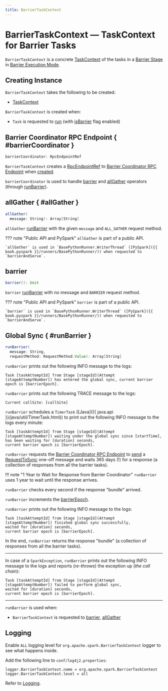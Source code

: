 ```yaml
---
title: BarrierTaskContext
---
```


# BarrierTaskContext &mdash; TaskContext for Barrier Tasks

`BarrierTaskContext` is a concrete [TaskContext](../scheduler/TaskContext.md) of the tasks in a [Barrier Stage](index.md#barrier-stage) in [Barrier Execution Mode](index.md).

## Creating Instance

`BarrierTaskContext` takes the following to be created:

* <span id="taskContext"> [TaskContext](../scheduler/TaskContext.md)

`BarrierTaskContext` is created when:

* `Task` is requested to [run](../scheduler/Task.md#run) (with [isBarrier](../scheduler/Task.md#isBarrier) flag enabled)

## Barrier Coordinator RPC Endpoint { #barrierCoordinator }

```scala
barrierCoordinator: RpcEndpointRef
```

`BarrierTaskContext` creates a [RpcEndpointRef](../rpc/RpcUtils.md#makeDriverRef) to [Barrier Coordinator RPC Endpoint](BarrierCoordinator.md) when [created](#creating-instance).

`barrierCoordinator` is used to handle [barrier](#barrier) and [allGather](#allGather) operators (through [runBarrier](#runBarrier)).

## allGather { #allGather }

```scala
allGather(
  message: String): Array[String]
```

`allGather` [runBarrier](#runBarrier) with the given `message` and `ALL_GATHER` request method.

??? note "Public API and PySpark"
    `allGather` is part of a public API.

    `allGather` is used in `BasePythonRunner.WriterThread` ([PySpark]({{ book.pyspark }}/runners/BasePythonRunner/)) when requested to `barrierAndServe`.

## barrier

```scala
barrier(): Unit
```

`barrier` [runBarrier](#runBarrier) with no message and `BARRIER` request method.

??? note "Public API and PySpark"
    `barrier` is part of a public API.

    `barrier` is used in `BasePythonRunner.WriterThread` ([PySpark]({{ book.pyspark }}/runners/BasePythonRunner/)) when requested to `barrierAndServe`.

## Global Sync { #runBarrier }

```scala
runBarrier(
  message: String,
  requestMethod: RequestMethod.Value): Array[String]
```

`runBarrier` prints out the following INFO message to the logs:

```text
Task [taskAttemptId] from Stage [stageId](Attempt [stageAttemptNumber]) has entered the global sync, current barrier epoch is [barrierEpoch].
```

`runBarrier` prints out the following TRACE message to the logs:

```text
Current callSite: [callSite]
```

`runBarrier` schedules a `TimerTask` ([Java]({{ java.api }}/java/util/TimerTask.html)) to print out the following INFO message to the logs every minute:

```text
Task [taskAttemptId] from Stage [stageId](Attempt [stageAttemptNumber]) waiting under the global sync since [startTime],
has been waiting for [duration] seconds,
current barrier epoch is [barrierEpoch].
```

`runBarrier` requests the [Barrier Coordinator RPC Endpoint](#barrierCoordinator) to [send](../rpc/RpcEndpointRef.md#askAbortable) a [RequestToSync](RequestToSync.md) one-off message and waits 365 days (!) for a response (a collection of responses from all the barrier tasks).

!!! note "1 Year to Wait for Response from Barrier Coordinator"
    `runBarrier` uses 1 year to wait until the response arrives.

`runBarrier` checks every second if the response "bundle" arrived.

`runBarrier` increments the [barrierEpoch](#barrierEpoch).

`runBarrier` prints out the following INFO message to the logs:

```text
Task [taskAttemptId] from Stage [stageId](Attempt [stageAttemptNumber]) finished global sync successfully,
waited for [duration] seconds,
current barrier epoch is [barrierEpoch].
```

In the end, `runBarrier` returns the response "bundle" (a collection of responses from all the barrier tasks).

---

In case of a `SparkException`, `runBarrier` prints out the following INFO message to the logs and reports (_re-throws_) the exception up (_the call chain_):

```text
Task [taskAttemptId] from Stage [stageId](Attempt [stageAttemptNumber]) failed to perform global sync,
waited for [duration] seconds,
current barrier epoch is [barrierEpoch].
```

---

`runBarrier` is used when:

* `BarrierTaskContext` is requested to [barrier](#barrier), [allGather](#allGather)

## Logging

Enable `ALL` logging level for `org.apache.spark.BarrierTaskContext` logger to see what happens inside.

Add the following line to `conf/log4j2.properties`:

```text
logger.BarrierTaskContext.name = org.apache.spark.BarrierTaskContext
logger.BarrierTaskContext.level = all
```

Refer to [Logging](../spark-logging.md).
